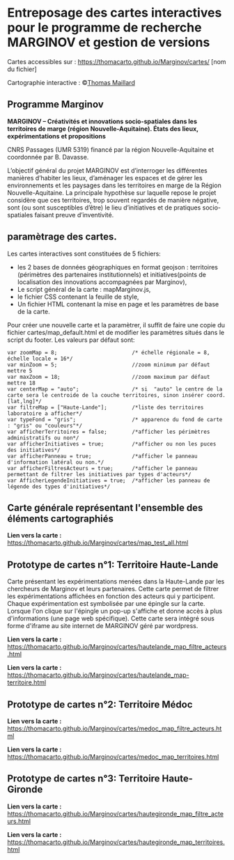 # Entreposage des cartes interactives pour le programme de recherche MARGINOV et gestion de versions

Cartes accessibles sur : https://thomacarto.github.io/Marginov/cartes/ [nom du fichier]

Cartographie interactive : ©[Thomas Maillard](https://cv.archives-ouvertes.fr/thomas-maillard "CV_T-Maillard") 

## Programme Marginov


**MARGINOV – Créativités et innovations socio-spatiales dans les territoires de marge (région Nouvelle-Aquitaine). États des lieux, expérimentations et propositions**

CNRS Passages (UMR 5319) financé par la région Nouvelle-Aquitaine et coordonnée par B. Davasse.

L’objectif général du projet MARGINOV est d’interroger les différentes manières d’habiter les lieux, d’aménager les espaces et de gérer les environnements et les paysages dans les territoires en marge de la Région Nouvelle-Aquitaine. La principale hypothèse sur laquelle repose le projet considère que ces territoires, trop souvent regardés de manière négative, sont (ou sont susceptibles d’être) le lieu d’initiatives et de pratiques socio-spatiales faisant preuve d’inventivité.

## paramètrage des cartes.

Les cartes interactives sont constituées de 5 fichiers:
- les 2 bases de données géographiques en format geojson : territoires (périmètres des partenaires institutionnels) et initiatives(points de localisation des innovations accompagnées par Marginov),
- Le script général de la carte : mapMarginov.js,
- le fichier CSS contenant la feuille de style,
- Un fichier HTML contenant la mise en page et les paramètres de base de la carte.

Pour créer une nouvelle carte et la paramètrer, il suffit de faire une copie du fichier cartes/map_default.html et de modifier les paramètres situés dans le script du footer. Les valeurs par défaut sont:

~~~~
var zoomMap = 8;                        /* échelle régionale = 8, échelle locale = 16*/
var minZoom = 5;                        //zoom minimum par défaut mettre 5
var maxZoom = 18;                       //zoom maximum par défaut mettre 18
var centerMap = "auto";                 /* si  "auto" le centre de la carte sera le centroide de la couche territoires, sinon insérer coord.[lat,lng]*/
var filtreMap = ["Haute-Lande"];        /*liste des territoires laboratoire a afficher*/
var typeFond = "gris";                  /* apparence du fond de carte : "gris" ou "couleurs"*/
var afficherTerritoires = false;        /*afficher les périmètres administratifs ou non*/
var afficherInitiatives = true;         /*afficher ou non les puces des initiatives*/
var afficherPanneau = true;             /*afficher le panneau d'information latéral ou non.*/
var afficherFiltresActeurs = true;      /*afficher le panneau permettant de filtrer les initiatives par types d'acteurs*/
var AfficherLegendeInitiatives = true;  /*afficher les panneau de légende des types d'initiatives*/
~~~~
## Carte générale représentant l'ensemble des éléments cartographiés

**Lien vers la carte :** https://thomacarto.github.io/Marginov/cartes/map_test_all.html

## Prototype de cartes n°1: Territoire Haute-Lande

Carte présentant les expérimentations menées dans la Haute-Lande par les chercheurs de Marginov et leurs partenaires. Cette carte permet de filtrer les expérimentations affichées en fonction des acteurs qui y participent. Chaque expérimentation est symbolisée par une épingle sur la carte. Lorsque l'on clique sur l'épingle un pop-up s'affiche et donne accès à plus d'informations (une page web spécifique). Cette carte sera intégré sous forme d'iframe au site internet de MARGINOV géré par wordpress.

**Lien vers la carte :** https://thomacarto.github.io/Marginov/cartes/hautelande_map_filtre_acteurs.html


**Lien vers la carte :** https://thomacarto.github.io/Marginov/cartes/hautelande_map-territoire.html


## Prototype de cartes n°2: Territoire Médoc
**Lien vers la carte :** https://thomacarto.github.io/Marginov/cartes/medoc_map_filtre_acteurs.html


**Lien vers la carte :** https://thomacarto.github.io/Marginov/cartes/medoc_map_territoires.html

## Prototype de cartes n°3: Territoire Haute-Gironde

**Lien vers la carte :** https://thomacarto.github.io/Marginov/cartes/hautegironde_map_filtre_acteurs.html


**Lien vers la carte :** https://thomacarto.github.io/Marginov/cartes/hautegironde_map_territoires.html








